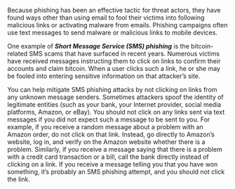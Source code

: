 Because phishing has been an effective tactic for threat actors, they have found ways other than using email to fool their victims into following malicious links or activating malware from emails. Phishing campaigns often use text messages to send malware or malicious links to mobile devices.

One example of **_Short Message Service (SMS) phishing_** is the bitcoin-related SMS scams that have surfaced in recent years. Numerous victims have received messages instructing them to click on links to confirm their accounts and claim bitcoin. When a user clicks such a link, he or she may be fooled into entering sensitive information on that attacker’s site.

You can help mitigate SMS phishing attacks by not clicking on links from any unknown message senders. Sometimes attackers spoof the identity of legitimate entities (such as your bank, your Internet provider, social media platforms, Amazon, or eBay). You should not click on any links sent via text messages if you did not expect such a message to be sent to you. For example, if you receive a random message about a problem with an Amazon order, do not click on that link. Instead, go directly to Amazon’s website, log in, and verify on the Amazon website whether there is a problem. Similarly, if you receive a message saying that there is a problem with a credit card transaction or a bill, call the bank directly instead of clicking on a link. If you receive a message telling you that you have won something, it’s probably an SMS phishing attempt, and you should not click the link.

